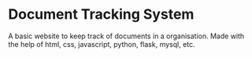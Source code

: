 # Document Tracking System

A basic website to keep track of documents in a organisation.
Made with the help of html, css, javascript, python, flask, mysql, etc.
